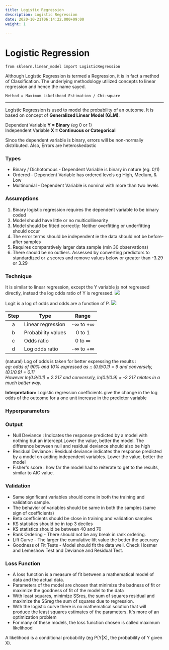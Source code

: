 ```yaml
---
title: Logistic Regression
description: Logistic Regression
date: 2020-10-21T06:14:22.000+09:00
weight: 1

---
```

# Logistic Regression

    from sklearn.linear_model import LogisticRegression

Although Logistic Regression is termed a Regression, it is in fact a method of Classification. The underlying methodology utilized concepts to linear regression and hence the name sayed.

`Method = Maximum Likelihood Estimation / Chi-square`

***

Logistic Regression is used to model the probability of an outcome. It is based on concept of **Generalized Linear Model (GLM)**.

Dependent Variable **Y = Binary** (eg 0 or 1)  
Independent Variable **X = Continuous or Categorical**

Since the dependent variable is binary, errors will be non-normally distributed. Also, Errors are heteroskedastic

### Types

* Binary / Dichotomous - Dependent Variable is binary in nature (eg. 0/1)
* Ordered - Dependent Variable has ordered levels eg High, Medium, & Low
* Multinomial - Dependent Variable is nominal with more than two levels

### Assumptions

1. Binary logistic regression requires the dependent variable to be binary coded
2. Model should have little or no multicollinearity
3. Model should be fitted correctly: Neither overfitting or underfitting should occur
4. The error terms should be independent ie the data should not be before-after samples
5. Requires comparatively larger data sample (min 30 observations)
6. There should be no outliers. Assessed by converting predictors to standardized or z scores and remove values below or greater than -3.29 or 3.29

### Technique

It is similar to linear regression, except the Y variable is not regressed directly, instead the log odds ratio of Y is regressed.
![](https://lh3.googleusercontent.com/2VsVZ8NP0E0CZ9-UYxZhiP4a0ukNuHBONgCDMRs4kgZ-yD1N5L97PlSPjsmy5i-bk8pwGrpDBOq86pc5fm9vohzO35D-Zkn_A5hLgG0zjmo8uISm0JQSVOnqgfdzleVsfTdJvqo4)

Logit is a log of odds and odds are a function of P.
![](https://lh3.googleusercontent.com/M9lvSz_P61DFtf5Yx0eQktSY9C-fbDRJHYvz_hGvHcCxdL3xEp51eMT3Uz1avRFihrmC2We4JiOQNZyIObN7rah67I6gtg1sFVbpv-bNVDZjKhzLJEwi7iZ6rZZ_jcK4PFvZeJxA)

| Step | Type | Range |
| :---: | --- | :---: |
| a | Linear regression | -∞ to +∞ |
| b | Probability values | 0 to 1 |
| c | Odds ratio | 0 to ∞ |
| d | Log odds ratio | -∞ to +∞ |

(natural) Log of odds is taken for better expressing the results :  
_eg: odds of 90% and 10% expressed as :: (0.9/0.1) = 9 and conversely, (0.1/0.9) = 0.11_  
_However ln(0.9/0.1) = 2.217 and conversely, ln(0.1/0.9) = -2.217 relates in a much better way._

**Interpretation:** Logistic regression coefficients give the change in the log odds of the outcome for a one unit increase in the predictor variable

### Hyperparameters

### Output

* Null Deviance : Indicates the response predicted by a model with nothing but an intercept.Lower the value, better the model. The difference between null and residual deviance should also be high
* Residual Deviance : Residual deviance indicates the response predicted by a model on adding independent variables. Lower the value, better the model
* Fisher's score : how far the model had to reiterate to get to the results, similar to AIC value.

### Validation

* Same significant variables should come in both the training and validation sample.
* The behavior of variables should be same in both the samples (same sign of coefficients)
* Beta coefficients should be close in training and validation samples
* KS statistics should be in top 3 deciles
* KS statistics should be between 40 and 70
* Rank Ordering - There should not be any break in rank ordering.
* Lift Curve - The larger the cumulative lift value the better the accuracy
* Goodness of Fit Tests - Model should fit the data well. Check Hosmer and Lemeshow Test and Deviance and Residual Test.

### Loss Function

* A loss function is a measure of fit between a mathematical model of data and the actual data.
* Parameters of the model are chosen that minimize the badness of fit or maximize the goodness of fit of the model to the data
* With least squares, minimize SSres, the sum of squares residual and maximize the SSreg the sum of squares due to regression.
* With the logistic curve there is no mathematical solution that will produce the least squares estimates of the parameters. It's more of an optimization problem
* For many of these models, the loss function chosen is called maximum likelihood

A likelihood is a conditional probability (eg P(Y|X), the probability of Y given X).